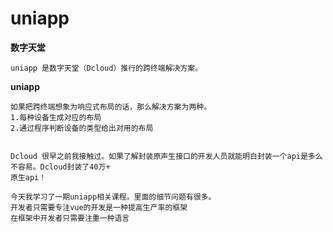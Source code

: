 # uniapp 

**数字天堂**

```
uniapp 是数字天堂（Dcloud）推行的跨终端解决方案。
```

**uniapp** 

```
如果把跨终端想象为响应式布局的话，那么解决方案为两种。
1.每种设备生成对应的布局
2.通过程序判断设备的类型给出对用的布局


Dcloud 很早之前我接触过。如果了解封装原声生接口的开发人员就能明白封装一个api是多么不容易。Dcloud封装了40万+
原生api！
```

```
今天我学习了一期uniapp相关课程。里面的细节问题有很多。
开发者只需要专注vue的开发是一种提高生产率的框架
在框架中开发者只需要注重一种语言


```

